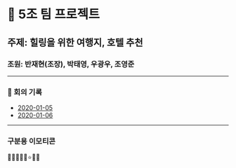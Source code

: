 # 🥕 5조 팀 프로젝트

## 주제: 힐링을 위한 여행지, 호텔 추천

### 조원: 반재현(조장), 박태영, 우광우, 조영준

---

### 🚀 회의 기록

- [2020-01-05](Project_Record/01_05.md)
- [2020-01-06](Project_Record/01_06.md)

---

### 구분용 이모티콘

🔎✅🥕🍥💡⭐🌈🚀
